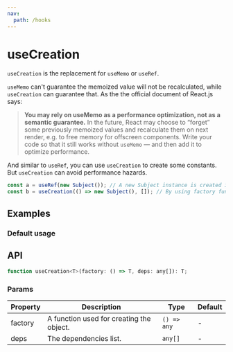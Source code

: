 ```yaml
---
nav:
  path: /hooks
---
```


# useCreation

`useCreation` is the replacement for `useMemo` or `useRef`.

`useMemo` can't guarantee the memoized value will not be recalculated, while `useCreation` can guarantee that. As the the official document of React.js says:

> **You may rely on useMemo as a performance optimization, not as a semantic guarantee.** In the future, React may choose to “forget” some previously memoized values and recalculate them on next render, e.g. to free memory for offscreen components. Write your code so that it still works without `useMemo` — and then add it to optimize performance.

And similar to `useRef`, you can use `useCreation` to create some constants. But `useCreation` can avoid performance hazards.

```javascript
const a = useRef(new Subject()); // A new Subject instance is created in every render.
const b = useCreation(() => new Subject(), []); // By using factory function, Subject is only instantiated once.
```

## Examples

### Default usage

<code src="./demo/demo1.tsx"></code>

## API

```javascript
function useCreation<T>(factory: () => T, deps: any[]): T;
```

### Params

| Property | Description                              | Type        | Default |
| -------- | ---------------------------------------- | ----------- | ------- |
| factory  | A function used for creating the object. | `() => any` | -       |
| deps     | The dependencies list.                   | `any[]`     | -       |
